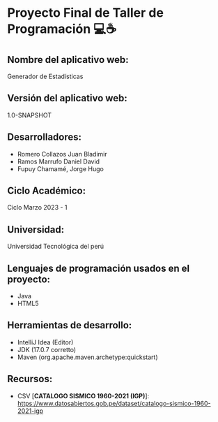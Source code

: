 # Proyecto Final de Taller de Programación 💻☕

## **Nombre del aplicativo web:**

Generador de Estadísticas

## **Versión del aplicativo web:**

1.0-SNAPSHOT

## **Desarrolladores:**

* Romero Collazos Juan Bladimir
* Ramos Marrufo Daniel David
* Fupuy Chamamé, Jorge Hugo

## **Ciclo Académico:**

Ciclo Marzo 2023 - 1

## **Universidad:**

Universidad Tecnológica del perú

## **Lenguajes de programación usados en el proyecto:**

* Java
* HTML5

## **Herramientas de desarrollo:**

* IntelliJ Idea (Editor)
* JDK (17.0.7 corretto)
* Maven (org.apache.maven.archetype:quickstart)

## **Recursos:**

* CSV [**CATALOGO SISMICO 1960-2021 (IGP)**]: https://www.datosabiertos.gob.pe/dataset/catalogo-sismico-1960-2021-igp
